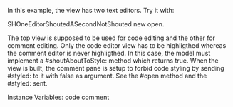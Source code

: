 In this example, the view has two text editors. Try it with:SHOneEditorShoutedASecondNotShouted  new open.The top view is supposed to be used for code editing and the other for comment editing.Only the code editor view has to be highligthed whereas the comment editor is never highligthed. In this case, the model must implement a #shoutAboutToStyle: method which returns true. When the view is built, the comment pane is setup to forbid code styling by sending #styled: to it with false as argument. See the #open method and the #styled: sent.Instance Variables:	code	<Text>	comment	<Text>